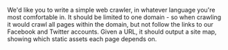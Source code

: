 We'd like you to write a simple web crawler, in whatever language you're most
comfortable in. It should be limited to one domain - so when crawling it would
crawl all pages within the domain, but not follow the links to our Facebook
and Twitter accounts. Given a URL, it should output a site map, showing which
static assets each page depends on.
